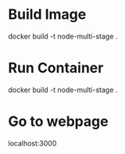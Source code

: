 # Build Image
docker build -t node-multi-stage .

# Run Container
docker build -t node-multi-stage .

# Go to webpage
localhost:3000
